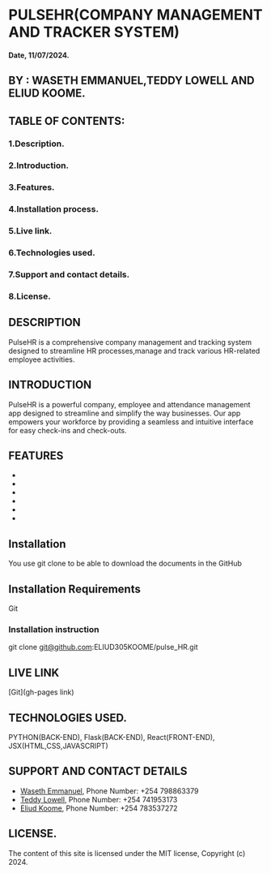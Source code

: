 # PULSEHR(COMPANY MANAGEMENT AND TRACKER SYSTEM)

#### Date, 11/07/2024.

## BY : WASETH EMMANUEL,TEDDY LOWELL AND ELIUD KOOME.

## TABLE OF CONTENTS:
### 1.Description.
### 2.Introduction.
### 3.Features.
### 4.Installation process.
### 5.Live link.
### 6.Technologies used.
### 7.Support and contact details.
### 8.License.

## DESCRIPTION
PulseHR is a comprehensive company management and tracking system designed to streamline HR processes,manage and track various HR-related employee activities.

## INTRODUCTION
PulseHR is a powerful company, employee and attendance management app designed to streamline and simplify the way businesses. Our app empowers your workforce by providing a seamless and intuitive interface for easy check-ins and check-outs.

## FEATURES
-

-

-

-

-

-

## Installation
You use git clone to be able to download the documents in the GitHub

## Installation Requirements
Git

### Installation instruction

git clone git@github.com:ELIUD305KOOME/pulse_HR.git


## LIVE LINK
[Git](gh-pages link)

## TECHNOLOGIES USED.

PYTHON(BACK-END),
Flask(BACK-END),
React(FRONT-END),
JSX(HTML,CSS,JAVASCRIPT)

## SUPPORT AND CONTACT DETAILS
- [Waseth Emmanuel](https://github.com/Waseth), Phone Number: +254 798863379
- [Teddy Lowell](https://github.com/lowellteddy), Phone Number: +254 741953173
- [Eliud Koome](https://github.com/ELIUD305KOOME), Phone Number: +254 783537272


## LICENSE.
The content of this site is licensed under the MIT license,
Copyright (c) 2024.
